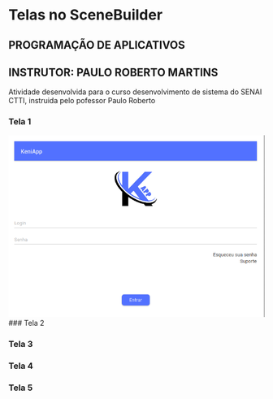 # Telas no SceneBuilder
## PROGRAMAÇÃO DE APLICATIVOS 
## INSTRUTOR: PAULO ROBERTO MARTINS
Atividade desenvolvida para o curso desenvolvimento de sistema do SENAI CTTI, instruida pelo pofessor Paulo Roberto
### Tela 1
<img src="/ImgProjetos/Projeto1.png">
### Tela 2

### Tela 3

### Tela 4

### Tela 5
